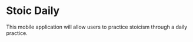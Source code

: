 # Stoic Daily

This mobile application will allow users to practice stoicism through a daily practice.
